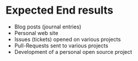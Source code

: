 # Expected End results


* Blog posts (journal entries)
* Personal web site
* Issues (tickets) opened on various projects
* Pull-Requests sent to various projects
* Development of a personal open source project


